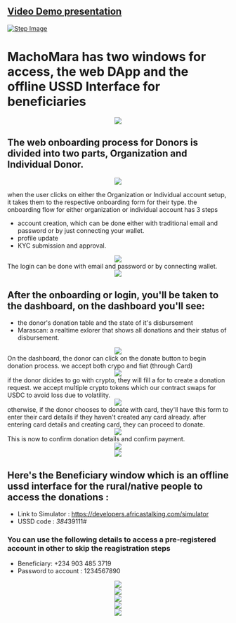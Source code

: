 
 ## [Video Demo presentation](https://youtu.be/yQm133X3iyg)
[![Step Image](https://img.youtube.com/vi/yQm133X3iyg/0.jpg)](https://www.youtube.com/watch?v=yQm133X3iyg)
 # MachoMara has two windows for access, the web DApp and the offline USSD Interface for beneficiaries
<div style="text-align: center">
<img  src="https://github.com/AfroLabsInc/marascan-fe/blob/main/public/img/Screenshot%202022-09-25%20at%205.12.45%20PM.png?raw=true" />
</div>

## The web onboarding process for Donors is divided into two parts, Organization and Individual Donor. 
<div style="text-align: center">
<img src="https://github.com/AfroLabsInc/marascan-fe/blob/main/public/img/step1.png?raw=true" />
</div>

when the user clicks on either the Organization or Individual account setup, it takes them to the respective onboarding form for their type. 
the onboarding flow for either organization or individual account has 3 steps

 - account creation, which can be done either with traditional email and password or by just connecting your wallet.
 - profile update
 - KYC submission and approval.
<div style="text-align: center">
<img src="https://github.com/AfroLabsInc/marascan-fe/blob/main/public/img/step2.png?raw=true" />
</div>
The login can be done with email and password or by connecting wallet.
<div style="text-align: center">
<img src="https://github.com/AfroLabsInc/marascan-fe/blob/main/public/img/step3.png?raw=true" />
</div>
    
 ## After the onboarding or login, you'll be taken to the dashboard, on the dashboard you'll see:
 - the donor's donation table and the state of it's disbursement
 - Marascan: a realtime exlorer that shows all donations and their status of disbursement. 
<div style="text-align: center">
<img src="https://github.com/AfroLabsInc/marascan-fe/blob/main/public/img/step4.png?raw=true" />
</div>
On the dashboard, the donor can click on the donate button to begin donation process.
we accept both crypo and fiat (through Card) 
<div style="text-align: center">
<img src="https://github.com/AfroLabsInc/marascan-fe/blob/main/public/img/step5.png?raw=true" />
</div>
if the donor dicides to go with crypto, they will fill a for to create a donation request.
we accept multiple crypto tokens which our contract swaps for USDC to avoid loss due to volatility.

<div style="text-align: center">
<img src="https://github.com/AfroLabsInc/marascan-fe/blob/main/public/img/step6.png?raw=true" />
</div>
otherwise, if the donor chooses to donate with card, they'll have this form to enter their card details if they haven't created any card already.
after entering card details and creating card, they can proceed to donate.
<div style="text-align: center">
<img src="https://github.com/AfroLabsInc/marascan-fe/blob/main/public/img/step7.png?raw=true" />
</div>
This is now to confirm donation details and confirm payment.
<div style="text-align: center">
<img src="https://github.com/AfroLabsInc/marascan-fe/blob/main/public/img/step8.png?raw=true" />
</div> 

<div style="text-align: center">
<img src="https://github.com/AfroLabsInc/marascan-fe/blob/main/public/img/step9.png?raw=true" />
</div>  
    
 ##  Here's the Beneficiary window which is an offline ussd interface for the rural/native people to access the donations :
 - Link to Simulator : https://developers.africastalking.com/simulator
 - USSD code : *384*39111# 
### You can use the following details to access a pre-registered account in other to skip the reagistration steps
 - Beneficiary: +234 903 485 3719
 - Password to account : 1234567890

<div style="text-align: center">
<img src="https://github.com/AfroLabsInc/marascan-fe/blob/main/public/img/step10.png?raw=true" />
</div>  
<div style="text-align: center">
<img src="https://github.com/AfroLabsInc/marascan-fe/blob/main/public/img/step11.png?raw=true" />
</div>  

<div style="text-align: center">
<img src="https://github.com/AfroLabsInc/marascan-fe/blob/main/public/img/step12.png?raw=true" />
</div>  
<div style="text-align: center">
<img src="https://github.com/AfroLabsInc/marascan-fe/blob/main/public/img/step13.png?raw=true" />
</div>  

 <div style="text-align: center">
<img src="https://github.com/AfroLabsInc/marascan-fe/blob/main/public/img/step14.png?raw=true" />
</div>  

